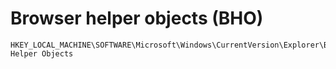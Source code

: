 # Browser helper objects (BHO)

```
HKEY_LOCAL_MACHINE\SOFTWARE\Microsoft\Windows\CurrentVersion\Explorer\Browser Helper Objects
```

